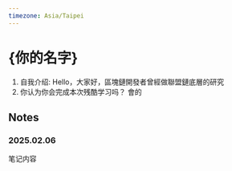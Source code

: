 ```yaml
---
timezone: Asia/Taipei
---
```


# {你的名字}

1. 自我介绍: Hello，大家好，區塊鏈開發者曾經做聯盟鏈底層的研究
2. 你认为你会完成本次残酷学习吗？ 會的

## Notes

<!-- Content_START -->

### 2025.02.06

笔记内容

<!-- Content_END -->